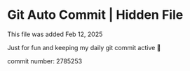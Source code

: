 # Git Auto Commit | Hidden File

This file was added Feb 12, 2025

Just for fun and keeping my daily git commit active 🤪

commit number: 2785253
